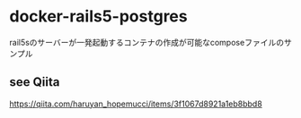 # docker-rails5-postgres
rail5sのサーバーが一発起動するコンテナの作成が可能なcomposeファイルのサンプル

## see Qiita

https://qiita.com/haruyan_hopemucci/items/3f1067d8921a1eb8bbd8
